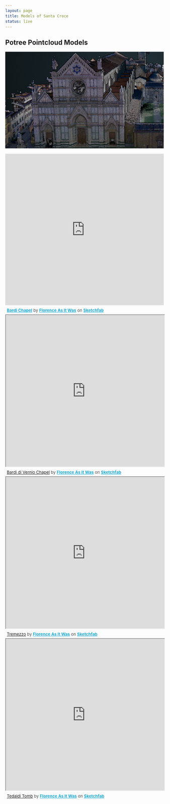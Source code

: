 ```yaml
---
layout: page
title: Models of Santa Croce
status: live
---
```

<article>
     <h2>Potree Pointcloud Models</h2>
 <p>
  <a href="http://3d.wlu.edu/model//SCroce.html" title="Redirect to Santa Croce Model">
    <img src="/assets/images/image-model-santa-croce.png" alt="Santa Croce Model" />
  </a>
</p>
<div class="sketchfab-embed-wrapper"><iframe width="100%" height="480" src="https://sketchfab.com/models/178f57ccce134c81bb6f56bd5ad12f62/embed?autostart=1" frameborder="0" allow="autoplay; fullscreen; vr" mozallowfullscreen="true" webkitallowfullscreen="true"></iframe>
<p style="font-size: 13px; font-weight: normal; margin: 5px; color: #4A4A4A;">
    <a href="https://sketchfab.com/3d-models/bardi-chapel-178f57ccce134c81bb6f56bd5ad12f62?utm_medium=embed&utm_source=website&utm_campaign=share-popup" target="_blank_" style="font-weight: bold; color: #1CAAD9;">Bardi Chapel</a>
    by <a href="https://sketchfab.com/FLAW?utm_medium=embed&utm_source=website&utm_campaign=share-popup" target="_blank_" style="font-weight: bold; color: #1CAAD9;">Florence As It Was</a>
    on <a href="https://sketchfab.com?utm_medium=embed&utm_source=website&utm_campaign=share-popup" target="_blank_" style="font-weight: bold; color: #1CAAD9;">Sketchfab</a>
</p>
</div>
<div class="sketchfab-embed-wrapper"><iframe width="100%" height="480" src="https://sketchfab.com/models/fa12a39bd6494f55806d143d9d594d08/embed" allow="autoplay; fullscreen; vr" mozallowfullscreen="true" webkitallowfullscreen="true"></iframe>
<p style="font-size: 13px; font-weight: normal; margin: 5px; color: #4A4A4A;">
    <a href="https://sketchfab.com/3d-models/bardi-di-vernio-chapel-low-poly-fa12a39bd6494f55806d143d9d594d08?utm_medium=embed&utm_campaign=share-popup&utm_content=fa12a39bd6494f55806d143d9d594d08">Bardi di Vernio Chapel</a>
    by <a href="https://sketchfab.com/FLAW?utm_medium=embed&utm_source=website&utm_campaign=share-popup" target="_blank_" style="font-weight: bold; color: #1CAAD9;">Florence As It Was</a>
    on <a href="https://sketchfab.com?utm_medium=embed&utm_source=website&utm_campaign=share-popup" target="_blank_" style="font-weight: bold; color: #1CAAD9;">Sketchfab</a>
</p>
</div>
<div class="sketchfab-embed-wrapper"><iframe width="100%" height="480" src="https://sketchfab.com/models/a053ac409f4c4f12abbc6af9120c3267/embed" allow="autoplay; fullscreen; vr" mozallowfullscreen="true" webkitallowfullscreen="true"></iframe>
<p style="font-size: 13px; font-weight: normal; margin: 5px; color: #4A4A4A;">
    <a href="https://sketchfab.com/3d-models/tremezzo-a053ac409f4c4f12abbc6af9120c3267?utm_medium=embed&utm_campaign=share-popup&utm_content=a053ac409f4c4f12abbc6af9120c3267">Tremezzo</a>
    by <a href="https://sketchfab.com/FLAW?utm_medium=embed&utm_source=website&utm_campaign=share-popup" target="_blank_" style="font-weight: bold; color: #1CAAD9;">Florence As It Was</a>
    on <a href="https://sketchfab.com?utm_medium=embed&utm_source=website&utm_campaign=share-popup" target="_blank_" style="font-weight: bold; color: #1CAAD9;">Sketchfab</a>
</p>
</div>
<div class="sketchfab-embed-wrapper"><iframe width="100%" height="480" src="https://sketchfab.com/models/34bbfcdf4e6342c380de447695c5eec4/embed" allow="autoplay; fullscreen; vr" mozallowfullscreen="true" webkitallowfullscreen="true"></iframe>
<p style="font-size: 13px; font-weight: normal; margin: 5px; color: #4A4A4A;">
    <a href="https://sketchfab.com/3d-models/tedaldi-tomb-34bbfcdf4e6342c380de447695c5eec4?utm_medium=embed&utm_campaign=share-popup&utm_content=34bbfcdf4e6342c380de447695c5eec4">Tedaldi Tomb</a>
    by <a href="https://sketchfab.com/FLAW?utm_medium=embed&utm_source=website&utm_campaign=share-popup" target="_blank_" style="font-weight: bold; color: #1CAAD9;">Florence As It Was</a>
    on <a href="https://sketchfab.com?utm_medium=embed&utm_source=website&utm_campaign=share-popup" target="_blank_" style="font-weight: bold; color: #1CAAD9;">Sketchfab</a>
</p>
</div>
